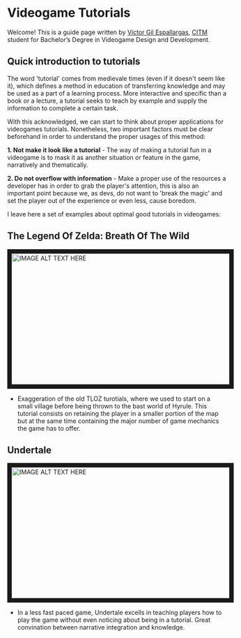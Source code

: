 # **Videogame Tutorials**

Welcome! This is a guide page written by [Víctor Gil Espallargas](https://github.com/Ludo-pixel), [CITM](https://www.citm.upc.edu) student for Bachelor’s Degree in Videogame Design and Development.

## Quick introduction to tutorials 

The word 'tutorial' comes from medievale times (even if it doesn't seem like it), which defines a method in education of transferring knowledge and may be used as a part of a learning process. More interactive and specific than a book or a lecture, a tutorial seeks to teach by example and supply the information to complete a certain task.

With this acknowledged, we can start to think about proper applications for videogames tutorials. Nonetheless, two important factors must be clear beforehand in order to understand the proper usages of this method:

**1. Not make it look like a tutorial** - The way of making a tutorial fun in a videogame is to mask it as another situation or feature in the game, narratively and thematically.

**2. Do not overflow with information** - Make a proper use of the resources a developer has in order to grab the player's attention, this is also an important point because we, as devs, do not want to 'break the magic' and set the player out of the experience or even less, cause boredom.

I leave here a set of examples about optimal good tutorials in videogames:

## The Legend Of Zelda: Breath Of The Wild

<a href="https://www.youtube.com/watch?v=Ou6UsEf1J_o&t=271s&ab_channel=EncryptedDuck"><img src="https://i.blogs.es/15da49/zelda00/1366_2000.jpg" 
alt="IMAGE ALT TEXT HERE" width="500" height="300" border="10" /></a>

- Exaggeration of the old TLOZ turotials, where we used to start on a small village before being thrown to the bast world of Hyrule. This tutorial consists on retaining the player in a smaller portion of the map but at the same time containing the major number of game mechanics the game has to offer.


## Undertale

<a href="https://www.youtube.com/watch?v=zgcaD4-dlM0&t=1s&ab_channel=GuilhermeBedin"><img src="https://fs-prod-cdn.nintendo-europe.com/media/images/10_share_images/games_15/nintendo_switch_download_software_1/H2x1_NSwitchDS_Undertale_image1600w.jpg" 
alt="IMAGE ALT TEXT HERE" width="500" height="300" border="10" /></a>

- In a less fast paced game, Undertale excells in teaching players how to play the game without even noticing about being in a tutorial. Great convination between narrative integration and knowledge.
